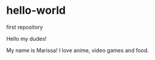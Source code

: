 # hello-world
first repository

Hello my dudes!

My name is Marissa! I love anime, video games and food.
